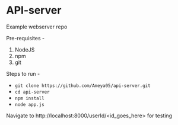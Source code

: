 # API-server
Example webserver repo

Pre-requisites - 

1. NodeJS
2. npm
3. git

Steps to run - 

- `git clone https://github.com/Ameya05/api-server.git`
- `cd api-server`
- `npm install`
- `node app.js`

Navigate to http://localhost:8000/userId/<id_goes_here> for testing